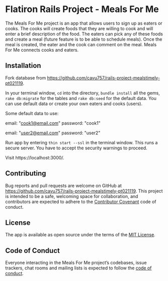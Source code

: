 # Flatiron Rails Project - Meals For Me

The Meals For Me project is an app that allows users to sign up as eaters or cooks.  The cooks will create foods that they are willing to cook and will enter a brief description of the food.  The eaters can pick any of these foods and create a meal (future feature is to be able to schedule meals).  Once the meal is created, the eater and the cook can comment on the meal.  Meals For Me connects cooks and eaters.

## Installation

Fork database from https://github.com/cavu757/rails-project-mealstimely-pt021119.

In your terminal window, `cd` into the directory, `bundle install` all the gems, `rake db:migrate` for the tables and `rake db:seed` for the default data.  You can use default data or create your own eaters and cooks (users).

Some default data to use:

email: "cook1@email.com"
password: "cook1"

email: "user2@email.com"
password: "user2"

Run app by entering `thin start --ssl` in the terminal window.  This runs a secure server.  You have to accept the security warnings to proceed.

Visit https://localhost:3000/.

## Contributing

Bug reports and pull requests are welcome on GitHub at https://github.com/cavu757/rails-project-mealstimely-pt021119. This project is intended to be a safe, welcoming space for collaboration, and contributors are expected to adhere to the [Contributor Covenant](http://contributor-covenant.org) code of conduct.

## License

The app is available as open source under the terms of the [MIT License](https://opensource.org/licenses/MIT).

## Code of Conduct

Everyone interacting in the Meals For Me project’s codebases, issue trackers, chat rooms and mailing lists is expected to follow the [code of conduct](https://github.com/cavu757/rails-project-mealstimely-pt021119/blob/master/CODE_OF_CONDUCT.md).
